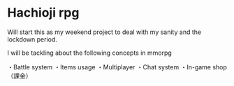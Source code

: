 # Hachioji rpg
Will start this as my weekend project to deal with my sanity and the lockdown period.

I will be tackling about the following concepts in mmorpg

・Battle system
・Items usage
・Multiplayer
・Chat system
・In-game shop（課金）
